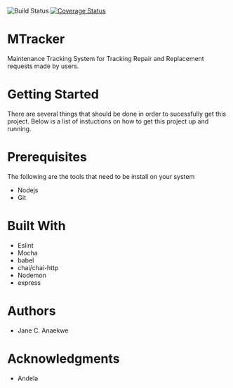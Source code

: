 ![Build Status](https://travis-ci.org/JCanaks/MTracker.svg?branch=develop) [![Coverage Status](https://coveralls.io/repos/github/JCanaks/MTracker/badge.svg?branch=ch-heroku-hosting-157866846)](https://coveralls.io/github/JCanaks/MTracker?branch=ch-heroku-hosting-157866846)
# MTracker
Maintenance Tracking System for Tracking Repair and Replacement requests made by users. 

# Getting Started 
There are several things that should be done in order to sucessfully get this project. Below is a list of instuctions on how to get this project up and running. 

# Prerequisites 
The following are the tools that need to be install on your system 
- Nodejs
- Git

# Built With
 - Eslint
 - Mocha
 - babel
 - chai/chai-http
 - Nodemon
 - express

# Authors
- Jane C. Anaekwe

# Acknowledgments
 - Andela

